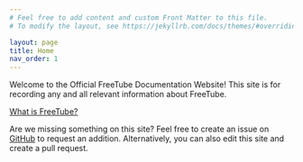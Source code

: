 ```yaml
---
# Feel free to add content and custom Front Matter to this file.
# To modify the layout, see https://jekyllrb.com/docs/themes/#overriding-theme-defaults

layout: page
title: Home
nav_order: 1
---
```


Welcome to the Official FreeTube Documentation Website! This site is for recording any and all relevant information about FreeTube.

[What is FreeTube?](/about/freetube/)

Are we missing something on this site? Feel free to create an issue on [GitHub](https://github.com/FreeTubeApp/FreeTubeApp.github.io) to request an addition. Alternatively, you can also edit this site and create a pull request.
